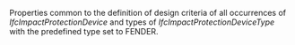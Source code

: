 Properties common to the definition of design criteria of all occurrences of  _IfcImpactProtectionDevice_ and types of _IfcImpactProtectionDeviceType_ with the predefined type set to FENDER.
